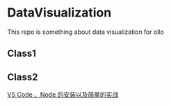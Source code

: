 # DataVisualization
This repo is something about data visualization for ollo



## Class1



## Class2

[VS Code 、Node 的安装以及简单的实战](https://github.com/olllolllo/DataVisualization/tree/main/Class2)
